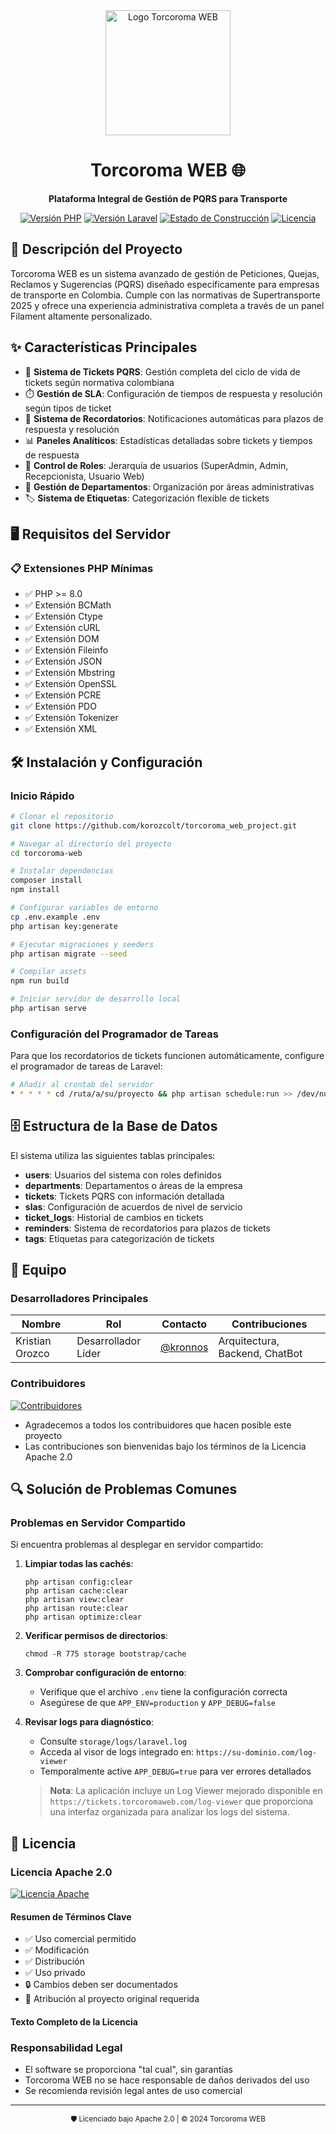<div align="center">
    <img src="https://torcoromaweb.com/images/logo.png" alt="Logo Torcoroma WEB" width="200"/>

# Torcoroma WEB 🌐

**Plataforma Integral de Gestión de PQRS para Transporte**

[![Versión PHP](https://img.shields.io/badge/PHP-8.0%2B-blue?style=for-the-badge&logo=php)](https://www.php.net/)
[![Versión Laravel](https://img.shields.io/badge/Laravel-10.x-red?style=for-the-badge&logo=laravel)](https://laravel.com/)
[![Estado de Construcción](https://img.shields.io/badge/build-passing-brightgreen?style=for-the-badge&logo=github)](https://github.com/korozcolt/torcoroma_web_project)
[![Licencia](https://img.shields.io/badge/licencia-MIT-green?style=for-the-badge)](LICENSE)

</div>

## 🚀 Descripción del Proyecto

Torcoroma WEB es un sistema avanzado de gestión de Peticiones, Quejas, Reclamos y Sugerencias (PQRS) diseñado específicamente para empresas de transporte en Colombia. Cumple con las normativas de Supertransporte 2025 y ofrece una experiencia administrativa completa a través de un panel Filament altamente personalizado.

## ✨ Características Principales

- 🎫 **Sistema de Tickets PQRS**: Gestión completa del ciclo de vida de tickets según normativa colombiana
- ⏱️ **Gestión de SLA**: Configuración de tiempos de respuesta y resolución según tipos de ticket
- 🔔 **Sistema de Recordatorios**: Notificaciones automáticas para plazos de respuesta y resolución
- 📊 **Paneles Analíticos**: Estadísticas detalladas sobre tickets y tiempos de respuesta
- 👥 **Control de Roles**: Jerarquía de usuarios (SuperAdmin, Admin, Recepcionista, Usuario Web)
- 🏢 **Gestión de Departamentos**: Organización por áreas administrativas
- 🏷️ **Sistema de Etiquetas**: Categorización flexible de tickets

## 🖥️ Requisitos del Servidor

### 📋 Extensiones PHP Mínimas

- ✅ PHP >= 8.0
- ✅ Extensión BCMath
- ✅ Extensión Ctype
- ✅ Extensión cURL
- ✅ Extensión DOM
- ✅ Extensión Fileinfo
- ✅ Extensión JSON
- ✅ Extensión Mbstring
- ✅ Extensión OpenSSL
- ✅ Extensión PCRE
- ✅ Extensión PDO
- ✅ Extensión Tokenizer
- ✅ Extensión XML

## 🛠️ Instalación y Configuración

### Inicio Rápido

```bash
# Clonar el repositorio
git clone https://github.com/korozcolt/torcoroma_web_project.git

# Navegar al directorio del proyecto
cd torcoroma-web

# Instalar dependencias
composer install
npm install

# Configurar variables de entorno
cp .env.example .env
php artisan key:generate

# Ejecutar migraciones y seeders
php artisan migrate --seed

# Compilar assets
npm run build

# Iniciar servidor de desarrollo local
php artisan serve
```

### Configuración del Programador de Tareas

Para que los recordatorios de tickets funcionen automáticamente, configure el programador de tareas de Laravel:

```bash
# Añadir al crontab del servidor
* * * * * cd /ruta/a/su/proyecto && php artisan schedule:run >> /dev/null 2>&1
```

## 🗄️ Estructura de la Base de Datos

El sistema utiliza las siguientes tablas principales:

- **users**: Usuarios del sistema con roles definidos
- **departments**: Departamentos o áreas de la empresa
- **tickets**: Tickets PQRS con información detallada
- **slas**: Configuración de acuerdos de nivel de servicio
- **ticket_logs**: Historial de cambios en tickets
- **reminders**: Sistema de recordatorios para plazos de tickets
- **tags**: Etiquetas para categorización de tickets

## 👥 Equipo

### Desarrolladores Principales

| Nombre | Rol | Contacto | Contribuciones |
|--------|-----|----------|----------------|
| Kristian Orozco | Desarrollador Líder | [@kronnos](https://github.com/korozcolt/) | Arquitectura, Backend, ChatBot |

### Contribuidores

[![Contribuidores](https://img.shields.io/github/contributors/korozcolt/torcoroma_web_project?style=for-the-badge)](https://github.com/korozcolt/torcoroma_web_project/graphs/contributors)

- Agradecemos a todos los contribuidores que hacen posible este proyecto
- Las contribuciones son bienvenidas bajo los términos de la Licencia Apache 2.0

## 🔍 Solución de Problemas Comunes

### Problemas en Servidor Compartido

Si encuentra problemas al desplegar en servidor compartido:

1. **Limpiar todas las cachés**:

   ```
   php artisan config:clear
   php artisan cache:clear
   php artisan view:clear
   php artisan route:clear
   php artisan optimize:clear
   ```

2. **Verificar permisos de directorios**:

   ```
   chmod -R 775 storage bootstrap/cache
   ```

3. **Comprobar configuración de entorno**:
   - Verifique que el archivo `.env` tiene la configuración correcta
   - Asegúrese de que `APP_ENV=production` y `APP_DEBUG=false`

4. **Revisar logs para diagnóstico**:
   - Consulte `storage/logs/laravel.log`
   - Acceda al visor de logs integrado en: `https://su-dominio.com/log-viewer`
   - Temporalmente active `APP_DEBUG=true` para ver errores detallados

   > **Nota**: La aplicación incluye un Log Viewer mejorado disponible en `https://tickets.torcoromaweb.com/log-viewer` que proporciona una interfaz organizada para analizar los logs del sistema.

## 📄 Licencia

### Licencia Apache 2.0

[![Licencia Apache](https://img.shields.io/badge/Licencia-Apache%202.0-blue?style=for-the-badge)](http://www.apache.org/licenses/LICENSE-2.0)

#### Resumen de Términos Clave

- ✅ Uso comercial permitido
- ✅ Modificación
- ✅ Distribución
- ✅ Uso privado
- 🔒 Cambios deben ser documentados
- 📝 Atribución al proyecto original requerida

#### Texto Completo de la Licencia

### Responsabilidad Legal

- El software se proporciona "tal cual", sin garantías
- Torcoroma WEB no se hace responsable de daños derivados del uso
- Se recomienda revisión legal antes de uso comercial

---

<div align="center">
    <sub>🛡️ Licenciado bajo Apache 2.0 | © 2024 Torcoroma WEB</sub>
</div>
